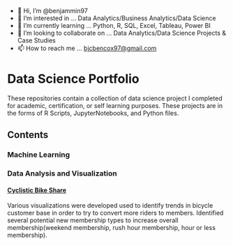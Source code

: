 - 👋 Hi, I’m @benjammin97
- 👀 I’m interested in ... Data Analytics/Business Analytics/Data Science
- 🌱 I’m currently learning ... Python, R, SQL, Excel, Tableau, Power BI
- 💞️ I’m looking to collaborate on ... Data Analytics/Data Science Projects & Case Studies
- 📫 How to reach me ... bjcbencox97@gmail.com

# Data Science Portfolio
These repositories contain a collection of data science project I completed for academic, certification, or self learning purposes. These projects are in the forms of R Scripts, JupyterNotebooks, and Python files. 

## Contents
### Machine Learning

### Data Analysis and Visualization
#### [Cyclistic Bike Share](https://github.com/benjammin97/CyclisticBikeShare)
Various visualizations were developed used to identify trends in  bicycle customer base in order to try to convert more riders to members. Identified several potential new membership types to increase overall membership(weekend membership, rush hour membership, hour or less membership).
